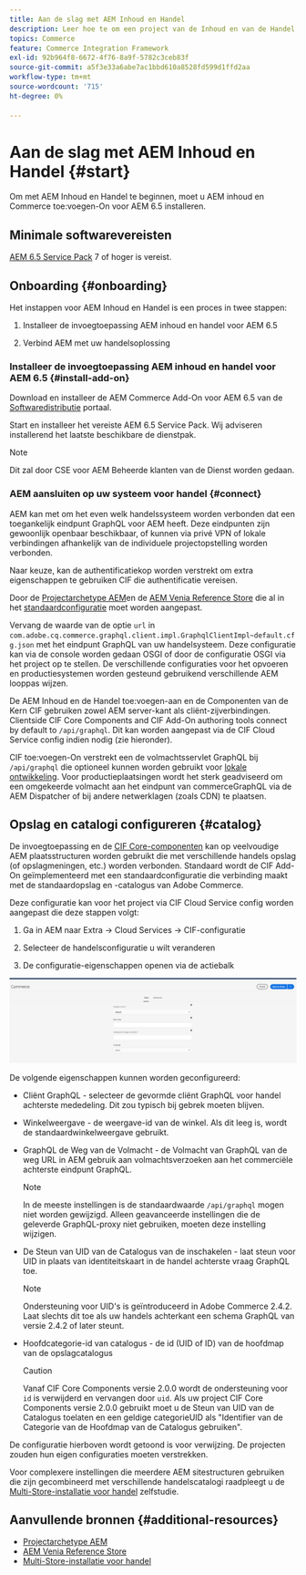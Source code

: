 ```yaml
---
title: Aan de slag met AEM Inhoud en Handel
description: Leer hoe te om een project van de Inhoud en van de Handel van de AEM op te stellen.
topics: Commerce
feature: Commerce Integration Framework
exl-id: 92b964f8-6672-4f76-8a9f-5782c3ceb83f
source-git-commit: a5f3e33a6abe7ac1bbd610a8528fd599d1ffd2aa
workflow-type: tm+mt
source-wordcount: '715'
ht-degree: 0%

---
```


# Aan de slag met AEM Inhoud en Handel {#start}

Om met AEM Inhoud en Handel te beginnen, moet u AEM inhoud en Commerce toe:voegen-On voor AEM 6.5 installeren.

## Minimale softwarevereisten

[AEM 6.5 Service Pack](https://experience.adobe.com/#/downloads/content/software-distribution/en/aem.html) 7 of hoger is vereist.

## Onboarding {#onboarding}

Het instappen voor AEM Inhoud en Handel is een proces in twee stappen:

1. Installeer de invoegtoepassing AEM inhoud en handel voor AEM 6.5

2. Verbind AEM met uw handelsoplossing

### Installeer de invoegtoepassing AEM inhoud en handel voor AEM 6.5 {#install-add-on}

Download en installeer de AEM Commerce Add-On voor AEM 6.5 van de [Softwaredistributie](https://experience.adobe.com/#/downloads/content/software-distribution/en/aem.html) portaal.

Start en installeer het vereiste AEM 6.5 Service Pack. Wij adviseren installerend het laatste beschikbare de dienstpak.

>[!NOTE]
>
>Dit zal door CSE voor AEM Beheerde klanten van de Dienst worden gedaan.

### AEM aansluiten op uw systeem voor handel {#connect}

AEM kan met om het even welk handelssysteem worden verbonden dat een toegankelijk eindpunt GraphQL voor AEM heeft. Deze eindpunten zijn gewoonlijk openbaar beschikbaar, of kunnen via privé VPN of lokale verbindingen afhankelijk van de individuele projectopstelling worden verbonden.

Naar keuze, kan de authentificatiekop worden verstrekt om extra eigenschappen te gebruiken CIF die authentificatie vereisen.

Door de [Projectarchetype AEM](https://github.com/adobe/aem-project-archetype)en de [AEM Venia Reference Store](https://github.com/adobe/aem-cif-guides-venia) die al in het [standaardconfiguratie](https://github.com/adobe/aem-cif-guides-venia/blob/main/ui.config/src/main/content/jcr_root/apps/venia/osgiconfig/config/com.adobe.cq.commerce.graphql.client.impl.GraphqlClientImpl~default.cfg.json) moet worden aangepast.

Vervang de waarde van de optie `url` in `com.adobe.cq.commerce.graphql.client.impl.GraphqlClientImpl~default.cfg.json` met het eindpunt GraphQL van uw handelsysteem. Deze configuratie kan via de console worden gedaan OSGI of door de configuratie OSGI via het project op te stellen. De verschillende configuraties voor het opvoeren en productiesystemen worden gesteund gebruikend verschillende AEM looppas wijzen.

De AEM Inhoud en de Handel toe:voegen-aan en de Componenten van de Kern CIF gebruiken zowel AEM server-kant als cliënt-zijverbindingen. Clientside CIF Core Components and CIF Add-On authoring tools connect by default to `/api/graphql`. Dit kan worden aangepast via de CIF Cloud Service config indien nodig (zie hieronder).

CIF toe:voegen-On verstrekt een de volmachtsservlet GraphQL bij `/api/graphql` die optioneel kunnen worden gebruikt voor [lokale ontwikkeling](develop.md). Voor productieplaatsingen wordt het sterk geadviseerd om een omgekeerde volmacht aan het eindpunt van commerceGraphQL via de AEM Dispatcher of bij andere netwerklagen (zoals CDN) te plaatsen.

## Opslag en catalogi configureren {#catalog}

De invoegtoepassing en de [CIF Core-componenten](https://github.com/adobe/aem-core-cif-components) kan op veelvoudige AEM plaatsstructuren worden gebruikt die met verschillende handels opslag (of opslagmeningen, etc.) worden verbonden. Standaard wordt de CIF Add-On geïmplementeerd met een standaardconfiguratie die verbinding maakt met de standaardopslag en -catalogus van Adobe Commerce.

Deze configuratie kan voor het project via CIF Cloud Service config worden aangepast die deze stappen volgt:

1. Ga in AEM naar Extra -> Cloud Services -> CIF-configuratie

2. Selecteer de handelsconfiguratie u wilt veranderen

3. De configuratie-eigenschappen openen via de actiebalk

![Configuratie CIF-Cloud Services](/help/commerce/cif/assets/cif-cloud-service-config.png)

De volgende eigenschappen kunnen worden geconfigureerd:

- Cliënt GraphQL - selecteer de gevormde cliënt GraphQL voor handel achterste mededeling. Dit zou typisch bij gebrek moeten blijven.
- Winkelweergave - de weergave-id van de winkel. Als dit leeg is, wordt de standaardwinkelweergave gebruikt.
- GraphQL de Weg van de Volmacht - de Volmacht van GraphQL van de weg URL in AEM gebruik aan volmachtsverzoeken aan het commerciële achterste eindpunt GraphQL.

   >[!NOTE]
   >
   >In de meeste instellingen is de standaardwaarde `/api/graphql` mogen niet worden gewijzigd. Alleen geavanceerde instellingen die de geleverde GraphQL-proxy niet gebruiken, moeten deze instelling wijzigen.

- De Steun van UID van de Catalogus van de inschakelen - laat steun voor UID in plaats van identiteitskaart in de handel achterste vraag GraphQL toe.

   >[!NOTE]
   >
   >Ondersteuning voor UID&#39;s is geïntroduceerd in Adobe Commerce 2.4.2. Laat slechts dit toe als uw handels achterkant een schema GraphQL van versie 2.4.2 of later steunt.

- Hoofdcategorie-id van catalogus - de id (UID of ID) van de hoofdmap van de opslagcatalogus

   >[!CAUTION]
   >
   >Vanaf CIF Core Components versie 2.0.0 wordt de ondersteuning voor `id` is verwijderd en vervangen door `uid`. Als uw project CIF Core Components versie 2.0.0 gebruikt moet u de Steun van UID van de Catalogus toelaten en een geldige categorieUID als &quot;Identifier van de Categorie van de Hoofdmap van de Catalogus gebruiken&quot;.

De configuratie hierboven wordt getoond is voor verwijzing. De projecten zouden hun eigen configuraties moeten verstrekken.

Voor complexere instellingen die meerdere AEM sitestructuren gebruiken die zijn gecombineerd met verschillende handelscatalogi raadpleegt u de [Multi-Store-installatie voor handel](configuring/multi-store-setup.md) zelfstudie.

## Aanvullende bronnen {#additional-resources}

- [Projectarchetype AEM](https://github.com/adobe/aem-project-archetype)
- [AEM Venia Reference Store](https://github.com/adobe/aem-cif-guides-venia)
- [Multi-Store-installatie voor handel](configuring/multi-store-setup.md)
